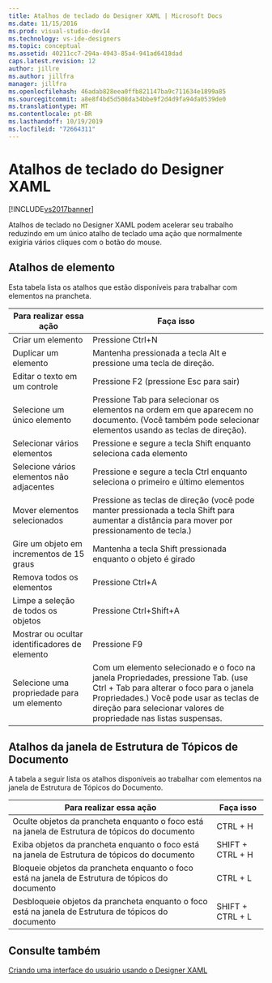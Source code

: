 ```yaml
---
title: Atalhos de teclado do Designer XAML | Microsoft Docs
ms.date: 11/15/2016
ms.prod: visual-studio-dev14
ms.technology: vs-ide-designers
ms.topic: conceptual
ms.assetid: 40211cc7-294a-4943-85a4-941ad6418dad
caps.latest.revision: 12
author: jillre
ms.author: jillfra
manager: jillfra
ms.openlocfilehash: 46adab828eea0ffb821147ba9c711634e1899a85
ms.sourcegitcommit: a8e8f4bd5d508da34bbe9f2d4d9fa94da0539de0
ms.translationtype: MT
ms.contentlocale: pt-BR
ms.lasthandoff: 10/19/2019
ms.locfileid: "72664311"
---
```

# <a name="keyboard-shortcuts--for-xaml-designer"></a>Atalhos de teclado do Designer XAML
[!INCLUDE[vs2017banner](../includes/vs2017banner.md)]

Atalhos de teclado no Designer XAML podem acelerar seu trabalho reduzindo em um único atalho de teclado uma ação que normalmente exigiria vários cliques com o botão do mouse.

## <a name="element-shortcuts"></a>Atalhos de elemento
 Esta tabela lista os atalhos que estão disponíveis para trabalhar com elementos na prancheta.

|**Para realizar essa ação**|**Faça isso**|
|--------------------------------|-----------------|
|Criar um elemento|Pressione Ctrl+N|
|Duplicar um elemento|Mantenha pressionada a tecla Alt e pressione uma tecla de direção.|
|Editar o texto em um controle|Pressione F2 (pressione Esc para sair)|
|Selecione um único elemento|Pressione Tab para selecionar os elementos na ordem em que aparecem no documento. (Você também pode selecionar elementos usando as teclas de direção).|
|Selecionar vários elementos|Pressione e segure a tecla Shift enquanto seleciona cada elemento|
|Selecione vários elementos não adjacentes|Pressione e segure a tecla Ctrl enquanto seleciona o primeiro e último elementos|
|Mover elementos selecionados|Pressione as teclas de direção (você pode manter pressionada a tecla Shift para aumentar a distância para mover por pressionamento de tecla.)|
|Gire um objeto em incrementos de 15 graus|Mantenha a tecla Shift pressionada enquanto o objeto é girado|
|Remova todos os elementos|Pressione Ctrl+A|
|Limpe a seleção de todos os objetos|Pressione Ctrl+Shift+A|
|Mostrar ou ocultar identificadores de elemento|Pressione F9|
|Selecione uma propriedade para um elemento|Com um elemento selecionado e o foco na janela Propriedades, pressione Tab. (use Ctrl + Tab para alterar o foco para o janela Propriedades.) Você pode usar as teclas de direção para selecionar valores de propriedade nas listas suspensas.|

## <a name="document-outline-window-shortcuts"></a>Atalhos da janela de Estrutura de Tópicos de Documento
 A tabela a seguir lista os atalhos disponíveis ao trabalhar com elementos na janela de Estrutura de Tópicos do Documento.

|**Para realizar essa ação**|**Faça isso**|
|--------------------------------|-----------------|
|Oculte objetos da prancheta enquanto o foco está na janela de Estrutura de tópicos do documento|CTRL + H|
|Exiba objetos da prancheta enquanto o foco está na janela de Estrutura de tópicos do documento|SHIFT + CTRL + H|
|Bloqueie objetos da prancheta enquanto o foco está na janela de Estrutura de tópicos do documento|CTRL + L|
|Desbloqueie objetos da prancheta enquanto o foco está na janela de Estrutura de tópicos do documento|SHIFT + CTRL + L|

## <a name="see-also"></a>Consulte também
 [Criando uma interface do usuário usando o Designer XAML](../designers/creating-a-ui-by-using-xaml-designer-in-visual-studio.md)
